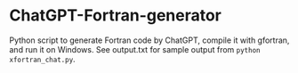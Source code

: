 # ChatGPT-Fortran-generator
Python script to generate Fortran code by ChatGPT, compile it with gfortran, and run it on Windows. See output.txt for sample output from `python xfortran_chat.py`.
